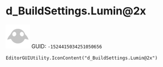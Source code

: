 # d_BuildSettings.Lumin@2x
![](/img/d_BuildSettings.Lumin@2x.png)
GUID: `-1524415034251050656`
```
EditorGUIUtility.IconContent("d_BuildSettings.Lumin@2x")
```

